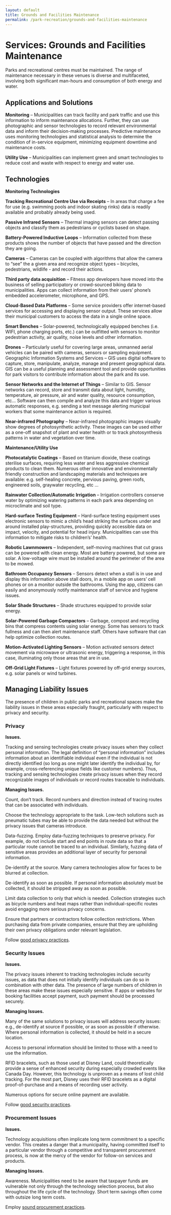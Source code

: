 ```yaml
---
layout: default
title: Grounds and Facilities Maintenance
permalink: /park-recreation/grounds-and-facilities-maintenance
---
```

# Services: Grounds and Facilities Maintenance

Parks and recreational centres must be maintained. The range of maintenance necessary in these venues is diverse and multifaceted, involving both significant man-hours and consumption of both energy and water.

## Applications and Solutions

**Monitoring** – Municipalities can track facility and park traffic and use this information to inform maintenance allocations. Further, they can use photographic and sensor technologies to record relevant environmental data and inform their decision-making processes. Predictive maintenance uses monitoring technologies and statistical analysis to determine the condition of in-service equipment, minimizing equipment downtime and maintenance costs.

**Utility Use** – Municipalities can implement green and smart technologies to reduce cost and waste with respect to energy and water use.

## Technologies

**Monitoring Technologies**

**Tracking Recreational Centre Use via Receipts** – In areas that charge a fee for use (e.g. swimming pools and indoor skating rinks) data is readily available and probably already being used.

**Passive Infrared Sensors** – Thermal imaging sensors can detect passing objects and classify them as pedestrians or cyclists based on shape.

**Battery-Powered Inductive Loops** – Information collected from these products shows the number of objects that have passed and the direction they are going.

**Cameras** – Cameras can be coupled with algorithms that allow the camera to “see” the a given area and recognize object types – bicycles, pedestrians, wildlife - and record their actions.

**Third party data acquisition** – Fitness app developers have moved into the business of selling participatory or crowd-sourced biking data to municipalities. Apps can collect information from their users’ phone’s embedded accelerometer, microphone, and GPS.  

**Cloud-Based Data Platforms** – Some service providers offer internet-based services for accessing and displaying sensor output.  These services allow their municipal customers to access the data in a single online space.

**Smart Benches** – Solar-powered, technologically equipped benches (i.e. WIFI, phone charging ports, etc.) can be outfitted with sensors to monitor pedestrian activity, air quality, noise levels and other information.

**Drones** – Particularly useful for covering large areas, unmanned aerial vehicles can be paired with cameras, sensors or sampling equipment.
Geographic Information Systems and Services – GIS uses digital software to capture, store, manipulate, analyze, manage and present geographical data. GIS can be a useful planning and assessment tool and provide opportunities for park visitors to contribute information about the park and its use.

**Sensor Networks and the Internet of Things** – Similar to GIS. Sensor networks can record, store and transmit data about light, humidity, temperature, air pressure, air and water quality, resource consumption, etc… Software can then compile and analyze this data and trigger various automatic responses, e.g. sending a text message alerting municipal workers that some maintenance action is required.

**Near-infrared Photography** – Near-infrared photographic images visually show degrees of photosynthetic activity. These images can be used either as a one-off snapshot of plant and water health or to track photosynthesis patterns in water and vegetation over time.

**Maintenance/Utility Use**

**Photocatalytic Coatings** – Based on titanium dioxide, these coatings sterilise surfaces, requiring less water and less aggressive chemical products to clean them. Numerous other innovative and environmentally friendly construction and landscaping materials and techniques are available: e.g. self-healing concrete, pervious paving, green roofs, engineered soils, graywater recycling, etc …

**Rainwater Collection/Automatic Irrigation** – Irrigation controllers conserve water by optimizing watering patterns in each park area depending on microclimate and soil type.

**Hard-surface Testing Equipment** – Hard-surface testing equipment uses electronic sensors to mimic a child’s head striking the surfaces under and around installed play-structures, providing quickly accessible data on impact, velocity, and potential for head injury. Municipalities can use this information to mitigate risks to children’s’ health.

**Robotic Lawnmowers** – Independent, self-moving machines that cut grass can be powered with clean energy. Most are battery powered, but some are solar. A low-voltage wire must be installed around the perimeter of the area to be mowed.

**Bathroom Occupancy Sensors** – Sensors detect when a stall is in use and display this information above stall doors, in a mobile app on users’ cell phones or on a monitor outside the bathrooms. Using the app, citizens can easily and anonymously notify maintenance staff of service and hygiene issues.

**Solar Shade Structures** – Shade structures equipped to provide solar energy.

**Solar-Powered Garbage Compactors** – Garbage, compost and recycling bins that compress contents using solar energy. Some has sensors to track fullness and can then alert maintenance staff. Others have software that can help optimize collection routes.

**Motion-Activated Lighting Sensors** – Motion activated sensors detect movement via microwave or ultrasonic energy, triggering a response, in this case, illuminating only those areas that are in use.

**Off-Grid Light Fixtures** – Light fixtures powered by off-grid energy sources, e.g. solar panels or wind turbines.

## Managing Liability Issues

The presence of children in public parks and recreational spaces make the liability issues in these areas especially fraught, particularly with respect to privacy and security.

### Privacy 

**Issues.** 

Tracking and sensing technologies create privacy issues when they collect personal information.  The legal definition of “personal information” includes information about an identifiable individual even if the individual is not directly identified (so long as one might later identify the individual by, for example, cross-referencing unique fields like customer numbers). Thus, tracking and sensing technologies create privacy issues when they record recognizable images of individuals or record routes traceable to individuals.

**Managing Issues.**
  
Count, don’t track.  Record numbers and direction instead of tracing routes that can be associated with individuals.

Choose the technology appropriate to the task.  Low-tech solutions such as pneumatic tubes may be able to provide the data needed but without the privacy issues that cameras introduce.

Data-fuzzing. Employ data-fuzzing techniques to preserve privacy. For example, do not include start and end points in route data so that a particular route cannot be traced to an individual. Similarly, fuzzing data of sensitive areas provides an additional layer of security for personal information.

De-identify at the source. Many camera technologies allow for faces to be blurred at collection.

De-identify as soon as possible.  If personal information absolutely must be collected, it should be stripped away as soon as possible.

Limit data collection to only that which is needed. Collection strategies such as bicycle numbers and heat maps rather than individual-specific routes avoid engaging more serious privacy concerns.

Ensure that partners or contractors follow collection restrictions. When purchasing data from private companies, ensure that they are upholding their own privacy obligations under relevant legislation.

Follow [good privacy practices](https://cippic-ca.github.io/SmartCityToolkit/privacy.html).

### Security Issues

**Issues.**  

The privacy issues inherent to tracking technologies include security issues, as data that does not initially identify individuals can do so in combination with other data. The presence of large numbers of children in these areas make these issues especially sensitive. If apps or websites for booking facilities accept payment, such payment should be processed securely.

**Managing Issues.**

Many of the same solutions to privacy issues will address security issues:  e.g., de-identify at source if possible, or as soon as possible if otherwise.  Where personal information is collected, it should be held in a secure location.  

Access to personal information should be limited to those with a need to use the information. 

RFID bracelets, such as those used at Disney Land, could theoretically provide a sense of enhanced security during especially crowded events like Canada Day. However, this technology is unproven as a means of lost child tracking. For the most part, Disney uses their RFID bracelets as a digital proof-of-purchase and a means of recording user activity.

Numerous options for secure online payment are available.

Follow [good security practices](https://cippic-ca.github.io/SmartCityToolkit/security.html). 

### Procurement Issues

**Issues.** 

Technology acquisitions often implicate long term commitment to a specific vendor. This creates a danger that a municipality, having committed itself to a particular vendor through a competitive and transparent procurement process, is now at the mercy of the vendor for follow-on services and products. 

**Managing Issues.**

Awareness. Municipalities need to be aware that taxpayer funds are vulnerable not only through the technology selection process, but also throughout the life cycle of the technology. Short term savings often come with outsize long term costs.

Employ [sound procurement practices](https://cippic-ca.github.io/SmartCityToolkit/procurement.html).
